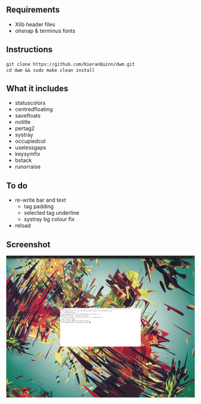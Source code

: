 Requirements
------------
* Xlib header files
* ohsnap & terminus fonts

Instructions
------------

	git clone https://github.com/KieranQuinn/dwm.git
	cd dwm && sudo make clean install
	
	
What it includes
----------------
* statuscolors
* centredfloating
* savefloats
* notitle
* pertag2
* systray
* occupiedcol
* uselessgaps
* keysymfix
* bstack
* runorraise
	
To do
-----
* re-write bar and text
	* tag padding
	* selected tag underline
	* systray bg colour fix
* reload

Screenshot
----------

![Screenshot](screenshot.png "my dwm")
